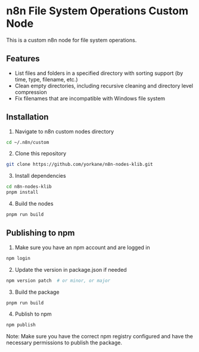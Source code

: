 # n8n File System Operations Custom Node

This is a custom n8n node for file system operations.

## Features

- List files and folders in a specified directory with sorting support (by time, type, filename, etc.)
- Clean empty directories, including recursive cleaning and directory level compression
- Fix filenames that are incompatible with Windows file system

## Installation

1. Navigate to n8n custom nodes directory
```bash
cd ~/.n8n/custom
```

2. Clone this repository
```bash
git clone https://github.com/yorkane/n8n-nodes-klib.git
```

3. Install dependencies
```bash
cd n8n-nodes-klib
pnpm install
```

4. Build the nodes
```bash
pnpm run build
```

## Publishing to npm

1. Make sure you have an npm account and are logged in
```bash
npm login
```

2. Update the version in package.json if needed
```bash
npm version patch  # or minor, or major
```

3. Build the package
```bash
pnpm run build
```

4. Publish to npm
```bash
npm publish
```

Note: Make sure you have the correct npm registry configured and have the necessary permissions to publish the package.
